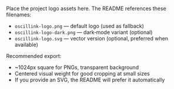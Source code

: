 Place the project logo assets here. The README references these filenames:

- `oscillink-logo.png` — default logo (used as fallback)
- `oscillink-logo-dark.png` — dark‑mode variant (optional)
- `oscillink-logo.svg` — vector version (optional, preferred when available)

Recommended export:
- ~1024px square for PNGs, transparent background
- Centered visual weight for good cropping at small sizes
- If you provide an SVG, the README will prefer it automatically
